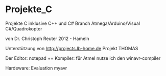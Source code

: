 Projekte_C
==========

Projekte C inklusive C++ und C#
Branch Atmega/Arduino/Visual C#/Quadrokopter

von Dr. Christoph Reuter 2012 - Hameln

Unterstützung von http://projects.lb-home.de Projekt THOMAS

Der Editor: notepad ++
Kompiler:
  für Atmel nutze ich den winavr-compiler
  
Hardeware:
  Evaluation myavr

